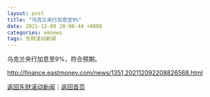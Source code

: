 ```yaml
---
layout: post
title: "乌克兰央行加息至9%"
date: 2021-12-09 20:00:44 +0800
categories: emnews
tags: 东财滚动新闻
---
```


乌克兰央行加息至9%，符合预期。

<http://finance.eastmoney.com/news/1351,202112092208826568.html>

[返回东财滚动新闻](//finews.withounder.com/emnews/)｜[返回首页](//finews.withounder.com/)